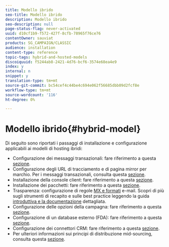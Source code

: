 ```yaml
---
title: Modello ibrido
seo-title: Modello ibrido
description: Modello ibrido
seo-description: null
page-status-flag: never-activated
uuid: d10cf1b9-f572-427f-8cfb-78965f76ce76
contentOwner: sauviat
products: SG_CAMPAIGN/CLASSIC
audience: installation
content-type: reference
topic-tags: hybrid-and-hosted-models
discoiquuid: f5244ab8-2421-4d76-bcf6-3574e68ea4e9
index: y
internal: n
snippet: y
translation-type: tm+mt
source-git-commit: bc54cef4c44be4c694e062f56685dbb09d2fcf8e
workflow-type: tm+mt
source-wordcount: '116'
ht-degree: 0%

---
```



# Modello ibrido{#hybrid-model}

Di seguito sono riportati i passaggi di installazione e configurazione applicabili ai modelli di hosting ibridi:

* Configurazione dei messaggi transazionali: fare riferimento a questa [sezione](../../message-center/using/transactional-messaging-architecture.md).
* Configurazione degli URL di tracciamento e di pagina mirror per marchio. Per i messaggi transazionali, consulta questa [sezione](../../message-center/using/configuring-multibranding.md).
* Installazione della console client: fare riferimento a questa [sezione](../../installation/using/installing-the-client-console.md).
* Installazione dei pacchetti: fare riferimento a questa [sezione](../../installation/using/installing-campaign-standard-packages.md).
* Trasparenza: configurazione di regole [MX e formati](../../installation/using/email-deliverability.md#mx-configuration) [](../../installation/using/email-deliverability.md#managing-email-formats)e-mail. Scopri di più sugli strumenti di recapito e sulle best practice leggendo la guida [introduttiva e la documentazione](../../delivery/using/deliverability-key-points.md) [](../../delivery/using/about-deliverability.md)dettagliata.
* Configurazione delle opzioni della campagna: fare riferimento a questa [sezione](../../installation/using/configuring-campaign-options.md).
* Configurazione di un database esterno (FDA): fare riferimento a questa [sezione](../../platform/using/about-fda.md).
* Configurazione dei connettori CRM: fare riferimento a questa [sezione](../../platform/using/crm-connectors.md).
* Per ulteriori informazioni sui principi di distribuzione mid-sourcing, consulta questa [sezione](../../installation/using/mid-sourcing-deployment.md).

